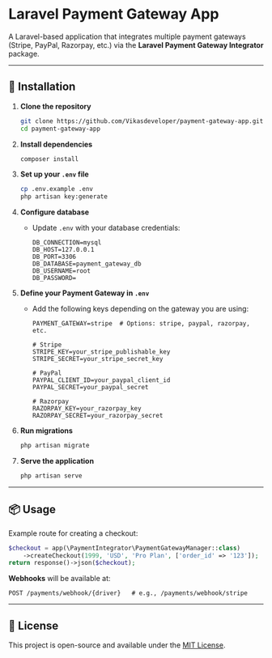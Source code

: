 # Laravel Payment Gateway App

A Laravel-based application that integrates multiple payment gateways (Stripe, PayPal, Razorpay, etc.) via the **Laravel Payment Gateway Integrator** package.

---

## 🚀 Installation

1. **Clone the repository**
   ```bash
   git clone https://github.com/Vikasdeveloper/payment-gateway-app.git
   cd payment-gateway-app
   ```

2. **Install dependencies**
   ```bash
   composer install
   ```

3. **Set up your `.env` file**
   ```bash
   cp .env.example .env
   php artisan key:generate
   ```

4. **Configure database**
   - Update `.env` with your database credentials:
     ```env
     DB_CONNECTION=mysql
     DB_HOST=127.0.0.1
     DB_PORT=3306
     DB_DATABASE=payment_gateway_db
     DB_USERNAME=root
     DB_PASSWORD=
     ```

5. **Define your Payment Gateway in `.env`**
   - Add the following keys depending on the gateway you are using:
     ```env
     PAYMENT_GATEWAY=stripe  # Options: stripe, paypal, razorpay, etc.

     # Stripe
     STRIPE_KEY=your_stripe_publishable_key
     STRIPE_SECRET=your_stripe_secret_key

     # PayPal
     PAYPAL_CLIENT_ID=your_paypal_client_id
     PAYPAL_SECRET=your_paypal_secret

     # Razorpay
     RAZORPAY_KEY=your_razorpay_key
     RAZORPAY_SECRET=your_razorpay_secret
     ```

6. **Run migrations**
   ```bash
   php artisan migrate
   ```

7. **Serve the application**
   ```bash
   php artisan serve
   ```

---

## 📦 Usage

Example route for creating a checkout:
```php
$checkout = app(\PaymentIntegrator\PaymentGatewayManager::class)
    ->createCheckout(1999, 'USD', 'Pro Plan', ['order_id' => '123']);
return response()->json($checkout);
```

**Webhooks** will be available at:
```
POST /payments/webhook/{driver}   # e.g., /payments/webhook/stripe
```

---

## 📄 License
This project is open-source and available under the [MIT License](LICENSE).
